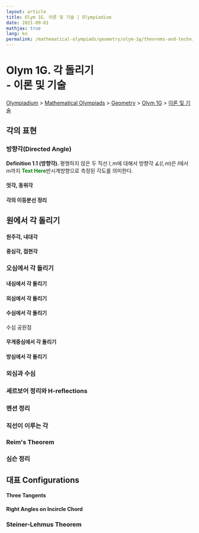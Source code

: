 ```yaml
---
layout: article
title: Olym 1G. 이론 및 기술 | Olympiadium
date: 2021-09-01
mathjax: true
lang: ko
permalink: /mathematical-olympiads/geometry/olym-1g/theorems-and-techniques/
---
```

# Olym 1G. 각 돌리기 <br> <ssup> - 이론 및 기술</ssup>

<a href="{{ site.homeurl }}">Olympiadium</a> > <a href="{{ site.homeurl }}mathematical-olympiads/">Mathematical Olympiads</a> > <a href="{{ site.homeurl }}mathematical-olympiads/geometry/">Geometry</a> > <a href="{{ site.homeurl }}mathematical-olympiads/geometry/olym-1g/">Olym 1G</a> > <a href="{{ site.homeurl }}mathematical-olympiads/geometry/olym-1g/theorems-and-techniques/">이론 및 기술</a>

## 각의 표현
### 방향각(Directed Angle)
<yellowboard><b>Definition 1.1 (방향각). </b> 평행하지 않은 두 직선 $l, m$에 대해서 방향각 $\measuredangle(l, m)$은 $l$에서 $m$까지 <span style="color:green"><b>Text Here</b></span>반시계방향으로 측정된 각도를 의미한다. </yellowboard>

#### 엇각, 동위각
#### 각의 이등분선 정리

## 원에서 각 돌리기
#### 원주각, 내대각
#### 중심각, 접현각

### 오심에서 각 돌리기
#### 내심에서 각 돌리기
#### 외심에서 각 돌리기
#### 수심에서 각 돌리기
수심 공원점
#### 무게중심에서 각 돌리기
#### 방심에서 각 돌리기

### 외심과 수심
### 세르보어 정리와 H-reflections

### 멘션 정리
### 직선이 이루는 각

### Reim's Theorem
### 심슨 정리

## 대표 Configurations
#### Three Tangents
#### Right Angles on Incircle Chord
### Steiner-Lehmus Theorem